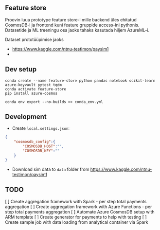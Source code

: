 Feature store
------------------

Proovin luua prototype feature store-i mille backend üles ehitatud CosmosDB-l 
ja frontend kuni feature gruppide access-ini pythonis. Datasetide ja ML
treeningu osa jaoks tahaks kasutada hiljem AzureML-i.

Dataset prototüüpimise jaoks
  * https://www.kaggle.com/ntnu-testimon/paysim1
  *

Dev setup
---------
```
conda create --name feature-store python pandas notebook scikit-learn azure-keyvault pytest tqdm
conda activate feature-store
pip install azure-cosmos

conda env export --no-builds >> conda_env.yml
```



Development
-----------
  * Create `local.settings.json`:
```json
{
    "cosmosdb_config":{
        "COSMOSDB_HOST":"",
        "COSMOSDB_KEY":""
    }
}
```
  * Download sim data to `data` folder from https://www.kaggle.com/ntnu-testimon/paysim1


TODO
----
  [ ] Create aggregation framework with Spark - per step total payments aggregation
  [ ] Create aggregation framework with Azure Functions - per step total payments aggregation
  [ ] Automate Azure CosmosDB setup with ARM template
  [ ] Create generator for payments to help with testing
  [ ] Create sample job with data loading from analytical container via Spark

  


